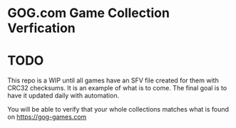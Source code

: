 #  GOG.com Game Collection Verfication

# TODO
This repo is a WIP until all games have an SFV file created for them with CRC32 checksums. It is an example of what is to come. The final goal is to have it updated daily with automation.

You will be able to verify that your whole collections matches what is found on https://gog-games.com
